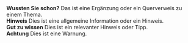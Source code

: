 <div class="alert alert-success">
    <i class="fa-duotone fa-thin fa-flag fa-lg"></i>
    <strong>Wussten Sie schon?</strong>
    Das ist eine Ergänzung oder ein Querverweis zu einem Thema.
</div>
 
<div class="alert alert-info">
    <i class="fa-duotone fa-thin fa-lightbulb fa-lg" style=""></i>
    <strong>Hinweis</strong>
    Dies ist eine allgemeine Information oder ein Hinweis.
</div>
 
<div class="alert alert-notice">
    <i class="fa-light fa-thin fa-hand-point-up fa-lg"></i>
    <strong>Gut zu wissen</strong>
    Dies ist ein relevanter Hinweis oder Tipp.
</div>
 
<div class="alert alert-warn">
    <i class="fa-duotone fa-thin fa-triangle-exclamation fa-lg"></i>
    <strong>Achtung</strong>
    Dies ist eine Warnung.
</div>